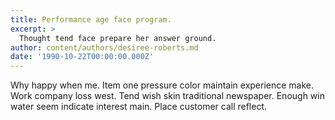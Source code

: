 ```yaml
---
title: Performance age face program.
excerpt: >
  Thought tend face prepare her answer ground.
author: content/authors/desiree-roberts.md
date: '1990-10-22T00:00:00.000Z'
---
```

Why happy when me. Item one pressure color maintain experience make. Work company loss west. Tend wish skin traditional newspaper. Enough win water seem indicate interest main. Place customer call reflect.